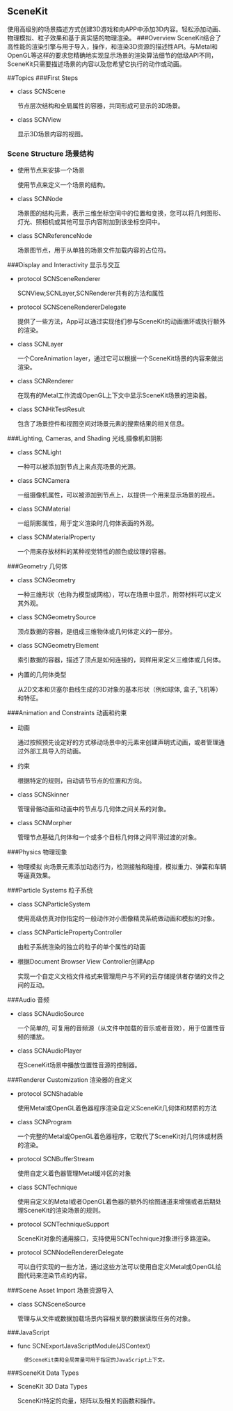 ## SceneKit
使用高级别的场景描述方式创建3D游戏和向APP中添加3D内容。轻松添加动画、物理模拟、粒子效果和基于真实感的物理渲染。
###Overview
SceneKit结合了高性能的渲染引擎与用于导入，操作，和渲染3D资源的描述性API。与Metal和OpenGL等这样的要求您精确地实现显示场景的渲染算法细节的低级API不同，SceneKit只需要描述场景的内容以及您希望它执行的动作或动画。

##Topics
###First Steps
* class SCNScene  

	节点层次结构和全局属性的容器，共同形成可显示的3D场景。
* class SCNView

	显示3D场景内容的视图。

### Scene Structure 场景结构

* 使用节点来安排一个场景

	使用节点来定义一个场景的结构。

* class SCNNode
	
	场景图的结构元素，表示三维坐标空间中的位置和变换，您可以将几何图形、灯光、照相机或其他可显示内容附加到该坐标空间中。

* class SCNReferenceNode

	场景图节点，用于从单独的场景文件加载内容的占位符。
	
###Display and Interactivity 显示与交互
* protocol SCNSceneRenderer
	
	SCNView,SCNLayer,SCNRenderer共有的方法和属性

* protocol SCNSceneRendererDelegate

	提供了一些方法，App可以通过实现他们参与SceneKit的动画循环或执行额外的渲染。

* class SCNLayer
	
	一个CoreAnimation layer，通过它可以根据一个SceneKit场景的内容来做出渲染。

* class SCNRenderer

	在现有的Metal工作流或OpenGL上下文中显示SceneKit场景的渲染器。

* class SCNHitTestResult
	
	包含了场景控件和视图空间对场景元素的搜索结果的相关信息。
	
###Lighting, Cameras, and Shading 光线,摄像机和阴影
* class SCNLight
	
	一种可以被添加到节点上来点亮场景的光源。

* class SCNCamera
	
	一组摄像机属性，可以被添加到节点上，以提供一个用来显示场景的视点。

* class SCNMaterial

	一组阴影属性，用于定义渲染时几何体表面的外观。
* class SCNMaterialProperty
	
	一个用来存放材料的某种视觉特性的颜色或纹理的容器。

###Geometry 几何体
* class SCNGeometry

	一种三维形状（也称为模型或网格），可以在场景中显示，附带材料可以定义其外观。

* class SCNGeometrySource
	
	顶点数据的容器，是组成三维物体或几何体定义的一部分。

* class SCNGeometryElement

	索引数据的容器，描述了顶点是如何连接的，同样用来定义三维体或几何体。

* 内置的几何体类型
	
	从2D文本和贝塞尔曲线生成的3D对象的基本形状（例如球体, 盒子,飞机等）和特征。
	
###Animation and Constraints 动画和约束
* 动画
	
	通过按照预先设定好的方式移动场景中的元素来创建声明式动画，或者管理通过外部工具导入的动画。

* 约束
	
	根据特定的规则，自动调节节点的位置和方向。

* class SCNSkinner
	
	管理骨骼动画和动画中的节点与几何体之间关系的对象。

* class SCNMorpher
	
	管理节点基础几何体和一个或多个目标几何体之间平滑过渡的对象。
	
###Physics 物理现象
* 物理模拟
	向场景元素添加动态行为，检测接触和碰撞，模拟重力、弹簧和车辆等逼真效果。
	
###Particle Systems 粒子系统
* class SCNParticleSystem
	
	使用高级仿真对你指定的一般动作对小图像精灵系统做动画和模拟的对象。
* class SCNParticlePropertyController
	
	由粒子系统渲染的独立的粒子的单个属性的动画
	
* 根据Document Browser View Controller创建App
	
	实现一个自定义文档文件格式来管理用户与不同的云存储提供者存储的文件之间的互动。
	
###Audio 音频

* class SCNAudioSource
	
	一个简单的, 可复用的音频源（从文件中加载的音乐或者音效），用于位置性音频的播放。

* class SCNAudioPlayer
	
	在SceneKit场景中播放位置性音源的控制器。
	
###Renderer Customization 渲染器的自定义
* protocol SCNShadable

	使用Metal或OpenGL着色器程序渲染自定义SceneKit几何体和材质的方法

* class SCNProgram
	
	一个完整的Metal或OpenGL着色器程序，它取代了SceneKit对几何体或材质的渲染。

* protocol SCNBufferStream

	使用自定义着色器管理Metal缓冲区的对象

* class SCNTechnique
	
	使用自定义的Metal或者OpenGL着色器的额外的绘图通道来增强或者后期处理SceneKit的渲染场景的规则。
	
* protocol SCNTechniqueSupport
	
	SceneKit对象的通用接口，支持使用SCNTechnique对象进行多路渲染。
	
* protocol SCNNodeRendererDelegate
	
	可以自行实现的一些方法，通过这些方法可以使用自定义Metal或OpenGL绘图代码来渲染节点的内容。
	
###Scene Asset Import 场景资源导入
* class SCNSceneSource 
	
	管理与从文件或数据加载场景内容相关联的数据读取任务的对象。

###JavaScript
* func SCNExportJavaScriptModule(JSContext)

		使SceneKit类和全局常量可用于指定的JavaScript上下文。

###SceneKit Data Types
*	SceneKit 3D Data Types
	
	SceneKit特定的向量，矩阵以及相关的函数和操作。
